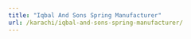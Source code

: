 ```yaml
---
title: "Iqbal And Sons Spring Manufacturer"
url: /karachi/iqbal-and-sons-spring-manufacturer/
---
```

